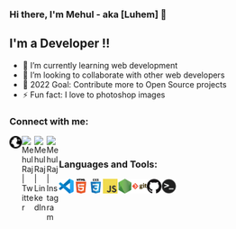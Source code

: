 ### Hi there, I'm Mehul - aka [Luhem] 👋

## I'm a Developer !!

- 🌱 I’m currently learning web development
- 👯 I’m looking to collaborate with other web developers
- 🥅 2022 Goal: Contribute more to Open Source projects
- ⚡ Fun fact: I love to photoshop images

### Connect with me:

[<img align="left" alt="PersonalSite" width="22px" src="https://raw.githubusercontent.com/iconic/open-iconic/master/svg/globe.svg" />][website]
[<img align="left" alt="Mehul Raj | Twitter" width="22px" src="https://cdn.jsdelivr.net/npm/simple-icons@v3/icons/twitter.svg" />][twitter]
[<img align="left" alt="Mehul Raj | LinkedIn" width="22px" src="https://cdn.jsdelivr.net/npm/simple-icons@v3/icons/linkedin.svg" />][linkedin]
[<img align="left" alt="Mehul Raj | Instagram" width="22px" src="https://cdn.jsdelivr.net/npm/simple-icons@v3/icons/instagram.svg" />][instagram]

<br />

### Languages and Tools:

<img align="left" alt="Visual Studio Code" width="26px" src="https://raw.githubusercontent.com/github/explore/80688e429a7d4ef2fca1e82350fe8e3517d3494d/topics/visual-studio-code/visual-studio-code.png" />
<img align="left" alt="HTML5" width="26px" src="https://raw.githubusercontent.com/github/explore/80688e429a7d4ef2fca1e82350fe8e3517d3494d/topics/html/html.png" />
<img align="left" alt="CSS3" width="26px" src="https://raw.githubusercontent.com/github/explore/80688e429a7d4ef2fca1e82350fe8e3517d3494d/topics/css/css.png" />
<img align="left" alt="JavaScript" width="26px" src="https://raw.githubusercontent.com/github/explore/80688e429a7d4ef2fca1e82350fe8e3517d3494d/topics/javascript/javascript.png"/>
<img align="left" alt="Node.js" width="26px" src="https://raw.githubusercontent.com/github/explore/80688e429a7d4ef2fca1e82350fe8e3517d3494d/topics/nodejs/nodejs.png" />
<img align="left" alt="Git" width="26px" src="https://raw.githubusercontent.com/github/explore/80688e429a7d4ef2fca1e82350fe8e3517d3494d/topics/git/git.png" />
<img align="left" alt="GitHub" width="26px" src="https://raw.githubusercontent.com/github/explore/78df643247d429f6cc873026c0622819ad797942/topics/github/github.png" />
<img align="left" alt="Terminal" width="26px" src="https://raw.githubusercontent.com/github/explore/80688e429a7d4ef2fca1e82350fe8e3517d3494d/topics/terminal/terminal.png" />

<br />
<br />

[website]: https://mrm-7.github.io/Personal-Site/
[twitter]: https://twitter.com/rajMehul_
[instagram]: https://www.instagram.com/iam_mehulraj/
[linkedin]: https://www.linkedin.com/in/mehulraj-7/
